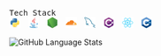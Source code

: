 <samp>Tech Stack</samp>
<br>
<span style="display: inline-block; margin-right: 10px;">
  <img src="https://raw.githubusercontent.com/devicons/devicon/master/icons/python/python-original.svg" width="20" alt="Python">
</span>
<span style="display: inline-block; margin-right: 10px;">
  <img src="https://raw.githubusercontent.com/devicons/devicon/master/icons/java/java-original.svg" width="20" alt="Java">
</span>
<span style="display: inline-block; margin-right: 10px;">
  <img src="https://raw.githubusercontent.com/devicons/devicon/master/icons/nodejs/nodejs-original.svg" width="20" alt="Node.js">
</span>
<span style="display: inline-block; margin-right: 10px;">
  <img src="https://raw.githubusercontent.com/devicons/devicon/master/icons/cloudflare/cloudflare-original.svg" width="20" alt="Cloudflare">
</span>
<span style="display: inline-block; margin-right: 10px;">
  <img src="https://raw.githubusercontent.com/devicons/devicon/master/icons/mysql/mysql-original.svg" width="20" alt="SQL">
</span>
<span style="display: inline-block; margin-right: 10px;">
  <img src="https://raw.githubusercontent.com/devicons/devicon/master/icons/csharp/csharp-original.svg" width="20" alt="C#">
</span>
<span style="display: inline-block; margin-right: 10px;">
  <img src="https://raw.githubusercontent.com/devicons/devicon/master/icons/react/react-original.svg" width="20" alt="React">
</span>
<span style="display: inline-block; margin-right: 10px;">
  <img src="https://raw.githubusercontent.com/devicons/devicon/master/icons/cplusplus/cplusplus-original.svg" width="20" alt="C++">
</span>

![GitHub Language Stats](https://github-readme-stats.vercel.app/api/top-langs/?username=enforcd&theme=dark&layout=compact)
